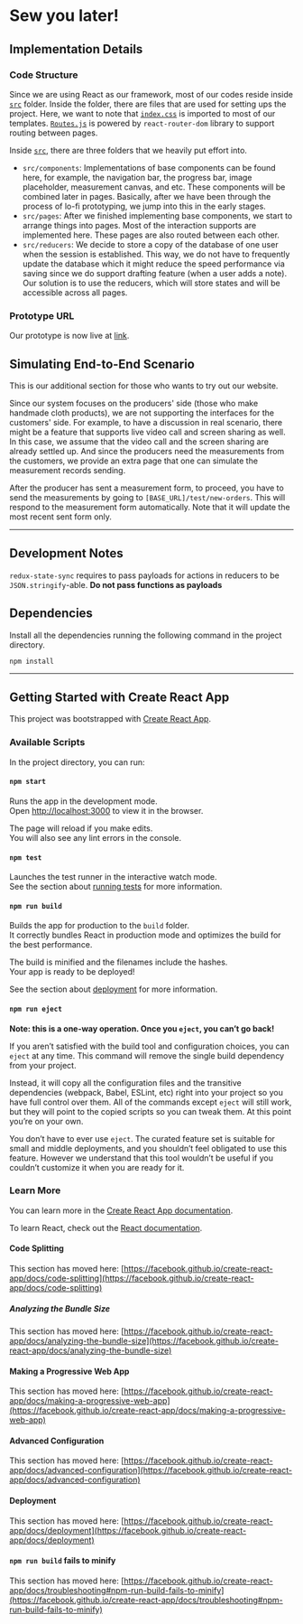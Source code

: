# Sew you later!

## Implementation Details

### Code Structure
Since we are using React as our framework, most of our codes reside inside [`src`](https://github.com/fesiib/sew-you-later/tree/main/src) folder. Inside the folder, there are files that are used for setting ups the project. Here, we want to note that [`index.css`](https://github.com/fesiib/sew-you-later/blob/main/src/index.css) is imported to most of our templates. [`Routes.js`](https://github.com/fesiib/sew-you-later/blob/main/src/Routes.js) is powered by `react-router-dom` library to support routing between pages.

Inside [`src`](https://github.com/fesiib/sew-you-later/tree/main/src), there are three folders that we heavily put effort into.

- `src/components`: Implementations of base components can be found here, for example, the navigation bar, the progress bar, image placeholder, measurement canvas, and etc. These components will be combined later in pages. Basically, after we have been through the process of lo-fi prototyping, we jump into this in the early stages.
- `src/pages`: After we finished implementing base components, we start to arrange things into pages. Most of the interaction supports are implemented here. These pages are also routed between each other.
- `src/reducers`: We decide to store a copy of the database of one user when the session is established. This way, we do not have to frequently update the database which it might reduce the speed performance via saving since we do support drafting feature (when a user adds a note). Our solution is to use the reducers, which will store states and will be accessible across all pages.

### Prototype URL
Our prototype is now live at [link](#).

## Simulating End-to-End Scenario
This is our additional section for those who wants to try out our website.

Since our system focuses on the producers' side (those who make handmade cloth products), we are not supporting the interfaces for the customers' side. For example, to have a discussion in real scenario, there might be a feature that supports live video call and screen sharing as well. In this case, we assume that the video call and the screen sharing are already settled up. And since the producers need the measurements from the customers, we provide an extra page that one can simulate the measurement records sending. 

After the producer has sent a measurement form, to proceed, you have to send the measurements by going to `[BASE_URL]/test/new-orders`. This will respond to the measurement form automatically. Note that it will update the most recent sent form only.

****

## Development Notes

`redux-state-sync` requires to pass payloads for actions in reducers to be `JSON.stringify`-able. **Do not pass functions as payloads**

## Dependencies
Install all the dependencies running the following command in the project directory.
```
npm install
```

****

## Getting Started with Create React App

This project was bootstrapped with [Create React App](https://github.com/facebook/create-react-app).

### Available Scripts

In the project directory, you can run:

#### `npm start`

Runs the app in the development mode.\
Open [http://localhost:3000](http://localhost:3000) to view it in the browser.

The page will reload if you make edits.\
You will also see any lint errors in the console.

#### `npm test`

Launches the test runner in the interactive watch mode.\
See the section about [running tests](https://facebook.github.io/create-react-app/docs/running-tests) for more information.

#### `npm run build`

Builds the app for production to the `build` folder.\
It correctly bundles React in production mode and optimizes the build for the best performance.

The build is minified and the filenames include the hashes.\
Your app is ready to be deployed!

See the section about [deployment](https://facebook.github.io/create-react-app/docs/deployment) for more information.

#### `npm run eject`

**Note: this is a one-way operation. Once you `eject`, you can’t go back!**

If you aren’t satisfied with the build tool and configuration choices, you can `eject` at any time. This command will remove the single build dependency from your project.

Instead, it will copy all the configuration files and the transitive dependencies (webpack, Babel, ESLint, etc) right into your project so you have full control over them. All of the commands except `eject` will still work, but they will point to the copied scripts so you can tweak them. At this point you’re on your own.

You don’t have to ever use `eject`. The curated feature set is suitable for small and middle deployments, and you shouldn’t feel obligated to use this feature. However we understand that this tool wouldn’t be useful if you couldn’t customize it when you are ready for it.

### Learn More

You can learn more in the [Create React App documentation](https://facebook.github.io/create-react-app/docs/getting-started).

To learn React, check out the [React documentation](https://reactjs.org/).

#### Code Splitting

This section has moved here: [https://facebook.github.io/create-react-app/docs/code-splitting](https://facebook.github.io/create-react-app/docs/code-splitting)

##### Analyzing the Bundle Size

This section has moved here: [https://facebook.github.io/create-react-app/docs/analyzing-the-bundle-size](https://facebook.github.io/create-react-app/docs/analyzing-the-bundle-size)

#### Making a Progressive Web App

This section has moved here: [https://facebook.github.io/create-react-app/docs/making-a-progressive-web-app](https://facebook.github.io/create-react-app/docs/making-a-progressive-web-app)

#### Advanced Configuration

This section has moved here: [https://facebook.github.io/create-react-app/docs/advanced-configuration](https://facebook.github.io/create-react-app/docs/advanced-configuration)

#### Deployment

This section has moved here: [https://facebook.github.io/create-react-app/docs/deployment](https://facebook.github.io/create-react-app/docs/deployment)

#### `npm run build` fails to minify

This section has moved here: [https://facebook.github.io/create-react-app/docs/troubleshooting#npm-run-build-fails-to-minify](https://facebook.github.io/create-react-app/docs/troubleshooting#npm-run-build-fails-to-minify)
